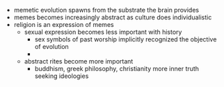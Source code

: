 - memetic evolution spawns from the substrate the brain provides
- memes becomes increasingly abstract as culture does individualistic
- religion is an expression of memes
  - sexual expression becomes less important with history
    - sex symbols of past worship implicitly recognized the objective of evolution
    - 
  - abstract rites become more important
    - buddhism, greek philosophy, christianity more inner truth seeking ideologies